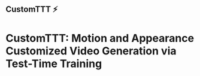 ## CustomTTT ⚡

<!--
CustomTTT: Motion and Appearance Customized Video Generation via Test-Time Training

Here are some ideas to get you started:

- 🔭 I’m currently working on ...
- 🌱 I’m currently learning ...
- 👯 I’m looking to collaborate on ...
- 🤔 I’m looking for help with ...
- 💬 Ask me about ...
- 📫 How to reach me: ...
- 😄 Pronouns: ...
- ⚡ Fun fact: ...
-->

# CustomTTT: Motion and Appearance Customized Video Generation via Test-Time Training
